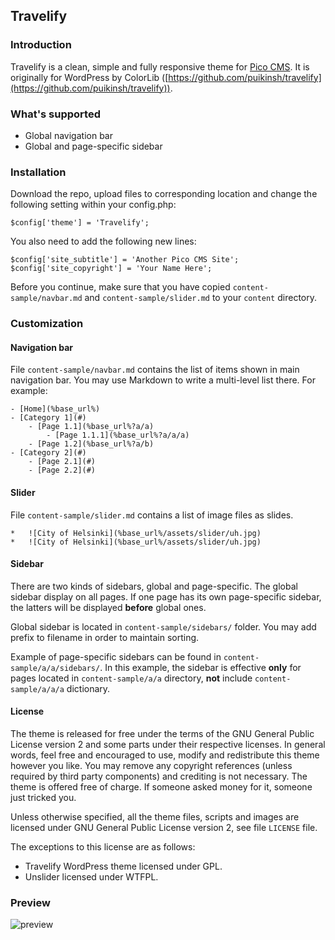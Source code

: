 ## Travelify

### Introduction

Travelify is a clean, simple and fully responsive theme for [Pico CMS](http://picocms.org/). It is originally for WordPress by ColorLib ([https://github.com/puikinsh/travelify](https://github.com/puikinsh/travelify)).

### What's supported

 - Global navigation bar
 - Global and page-specific sidebar

### Installation

Download the repo, upload files to corresponding location and change the following setting within your config.php:

    $config['theme'] = 'Travelify';

You also need to add the following new lines:

    $config['site_subtitle'] = 'Another Pico CMS Site';
    $config['site_copyright'] = 'Your Name Here';

Before you continue, make sure that you have copied `content-sample/navbar.md` and `content-sample/slider.md` to your `content` directory.

### Customization

#### Navigation bar

File `content-sample/navbar.md` contains the list of items shown in main navigation bar. You may use Markdown to write a multi-level list there. For example:

	- [Home](%base_url%)
	- [Category 1](#)
		- [Page 1.1](%base_url%?a/a)
			- [Page 1.1.1](%base_url%?a/a/a)
		- [Page 1.2](%base_url%?a/b)
	- [Category 2](#)
		- [Page 2.1](#)
		- [Page 2.2](#)

#### Slider

File `content-sample/slider.md` contains a list of image files as slides.

	*   ![City of Helsinki](%base_url%/assets/slider/uh.jpg)
	*   ![City of Helsinki](%base_url%/assets/slider/uh.jpg)

#### Sidebar

There are two kinds of sidebars, global and page-specific. The global sidebar display on all pages. If one page has its own page-specific sidebar, the latters will be displayed **before** global ones.

Global sidebar is located in `content-sample/sidebars/` folder. You may add prefix to filename in order to maintain sorting.

Example of page-specific sidebars can be found in `content-sample/a/a/sidebars/`. In this example, the sidebar is effective **only** for pages located in `content-sample/a/a` directory, **not** include `content-sample/a/a/a` dictionary.

#### License

The theme is released for free under the terms of the GNU General Public License version 2 and some parts under their respective licenses. In general words, feel free and encouraged to use, modify and redistribute this theme however you like. You may remove any copyright references (unless required by third party components) and crediting is not necessary. The theme is offered free of charge. If someone asked money for it, someone just tricked you.

Unless otherwise specified, all the theme files, scripts and images are licensed under GNU General Public License version 2, see file `LICENSE` file.

The exceptions to this license are as follows:

 - Travelify WordPress theme licensed under GPL.
 - Unslider licensed under WTFPL.


### Preview

![preview](https://raw.githubusercontent.com/xupefei/Travelify/master/travelify.png)
